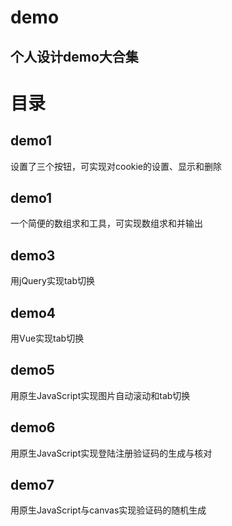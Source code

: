 ﻿# demo
## 个人设计demo大合集

# 目录

## demo1
设置了三个按钮，可实现对cookie的设置、显示和删除

## demo1
一个简便的数组求和工具，可实现数组求和并输出

## demo3
用jQuery实现tab切换

## demo4
用Vue实现tab切换

## demo5
用原生JavaScript实现图片自动滚动和tab切换

## demo6
用原生JavaScript实现登陆注册验证码的生成与核对

## demo7
用原生JavaScript与canvas实现验证码的随机生成